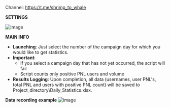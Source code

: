 Channel: https://t.me/shrimp_to_whale

**SETTINGS**

![image](https://github.com/user-attachments/assets/c876e808-2672-4ef2-bb9e-b141a84e8f5a)

**MAIN INFO**
- **Launching**: Just select the number of the campaign day for which you would like to get statistics.
- **Important**:
    - If you select a campaign day that has not yet occurred, the script will fail
    - Script counts only positive PNL users and volume
- **Results Logging**: Upon completion, all data (usernames, user PNL's, total PNL and users with positive PNL count) will be saved to Project_directory\Daily_Statistics.xlsx.
  
**Data recording example**
![image](https://github.com/user-attachments/assets/75a909c3-6fdb-479a-835c-b0120ba4f2d8)
